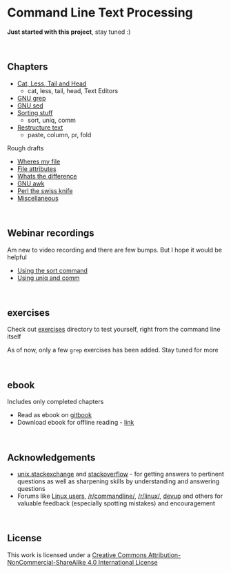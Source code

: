 # <a name="command-line-text-processing"></a>Command Line Text Processing

**Just started with this project**, stay tuned :)

<br>

## <a name="chapters"></a>Chapters

* [Cat, Less, Tail and Head](./tail_less_cat_head.md)
    * cat, less, tail, head, Text Editors
* [GNU grep](./gnu_grep.md)
* [GNU sed](./gnu_sed.md)
* [Sorting stuff](./sorting_stuff.md)
    * sort, uniq, comm
* [Restructure text](./restructure_text.md)
    * paste, column, pr, fold

Rough drafts

* [Wheres my file](./wheres_my_file.md)
* [File attributes](./file_attributes.md)
* [Whats the difference](./whats_the_difference.md)
* [GNU awk](./gnu_awk.md)
* [Perl the swiss knife](./perl_the_swiss_knife.md)
* [Miscellaneous](./miscellaneous.md) 

<br>

## <a name="webinar-recordings"></a>Webinar recordings

Am new to video recording and there are few bumps. But I hope it would be helpful

* [Using the sort command](https://www.youtube.com/watch?v=qLfAwwb5vGs)
* [Using uniq and comm](https://www.youtube.com/watch?v=uAb2kxA2TyQ)

<br>

## <a name="exercises"></a>exercises

Check out [exercises](./exercises) directory to test yourself, right from the command line itself

As of now, only a few `grep` exercises has been added. Stay tuned for more

<br>

## <a name="ebook"></a>ebook

Includes only completed chapters

* Read as ebook on [gitbook](https://learnbyexample.gitbooks.io/command-line-text-processing/content/)
* Download ebook for offline reading - [link](https://www.gitbook.com/book/learnbyexample/command-line-text-processing/details)

<br>

## <a name="acknowledgements"></a>Acknowledgements

* [unix.stackexchange](https://unix.stackexchange.com/) and [stackoverflow](https://stackoverflow.com/) - for getting answers to pertinent questions as well as sharpening skills by understanding and answering questions
* Forums like [Linux users](https://www.linkedin.com/groups/65688), [/r/commandline/](https://www.reddit.com/r/commandline/), [/r/linux/](https://www.reddit.com/r/linux/), [devup](http://devup.in/) and others for valuable feedback (especially spotting mistakes) and encouragement

<br>

## <a name="license"></a>License

This work is licensed under a [Creative Commons Attribution-NonCommercial-ShareAlike 4.0 International License](https://creativecommons.org/licenses/by-nc-sa/4.0/)
